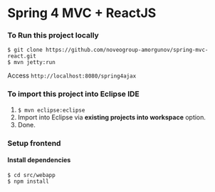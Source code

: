 Spring 4 MVC + ReactJS
===============================


### To Run this project locally
```shell
$ git clone https://github.com/noveogroup-amorgunov/spring-mvc-react.git
$ mvn jetty:run
```
Access ```http://localhost:8080/spring4ajax```

### To import this project into Eclipse IDE
1. ```$ mvn eclipse:eclipse```
2. Import into Eclipse via **existing projects into workspace** option.
3. Done.

### Setup frontend

#### Install dependencies

```shell
$ cd src/webapp
$ npm install
```